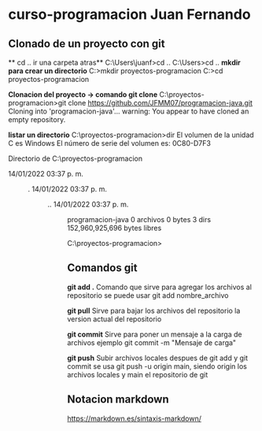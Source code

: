 # curso-programacion Juan Fernando

## Clonado de un proyecto con git
** cd .. ir una carpeta atras**
C:\Users\juanf>cd ..
C:\Users>cd ..
**mkdir para crear un directorio**
C:\>mkdir proyectos-programacion
C:\>cd proyectos-programacion

**Clonacion del proyecto -> comando git clone**
C:\proyectos-programacion>git clone https://github.com/JFMM07/programacion-java.git
Cloning into 'programacion-java'...
warning: You appear to have cloned an empty repository.

**listar un directorio**
C:\proyectos-programacion>dir
 El volumen de la unidad C es Windows
 El número de serie del volumen es: 0C80-D7F3

 Directorio de C:\proyectos-programacion

14/01/2022  03:37 p. m.    <DIR>          .
14/01/2022  03:37 p. m.    <DIR>          ..
14/01/2022  03:37 p. m.    <DIR>          programacion-java
               0 archivos              0 bytes
               3 dirs  152,960,925,696 bytes libres

C:\proyectos-programacion>
 
 ## Comandos git
 
 **git add .**
 Comando que sirve para agregar los archivos al repositorio se puede usar git add nombre_archivo
 
 **git pull**
 Sirve para bajar los archivos del repositorio la version actual del repositorio
 
 **git commit**
 Sirve para poner un mensaje a la carga de archivos ejemplo git commit -m "Mensaje de carga"
 
 **git push**
 Subir archivos locales despues de git add y git commit  se usa git push -u origin main, siendo origin los archivos locales y main el repositorio de git

## Notacion markdown
https://markdown.es/sintaxis-markdown/
